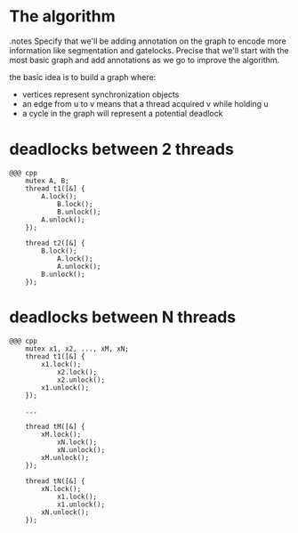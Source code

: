 <!SLIDE subsection>
# The algorithm


<!SLIDE>
.notes Specify that we'll be adding annotation on the graph to encode more
information like segmentation and gatelocks. Precise that we'll start with
the most basic graph and add annotations as we go to improve the algorithm.

the basic idea is to build a graph where:

* vertices represent synchronization objects
* an edge from u to v means that a thread acquired v while holding u
* a cycle in the graph will represent a potential deadlock


<!SLIDE>
# deadlocks between 2 threads

    @@@ cpp
        mutex A, B;
        thread t1([&] {
            A.lock();
                B.lock();
                B.unlock();
            A.unlock();
        });

        thread t2([&] {
            B.lock();
                A.lock();
                A.unlock();
            B.unlock();
        });


<!SLIDE>
# deadlocks between N threads

    @@@ cpp
        mutex x1, x2, ..., xM, xN;
        thread t1([&] {
            x1.lock();
                x2.lock();
                x2.unlock();
            x1.unlock();
        });

        ...

        thread tM([&] {
            xM.lock();
                xN.lock();
                xN.unlock();
            xM.unlock();
        });

        thread tN([&] {
            xN.lock();
                x1.lock();
                x1.unlock();
            xN.unlock();
        });
